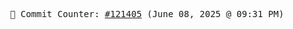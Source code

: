 <p align="center">
    <samp>
        📮 Commit Counter: <a href="https://github.com/Javascript-void0/Javascript-void0/commits/main">#121405</a> (June 08, 2025 @ 09:31 PM)
    </samp>
</p>